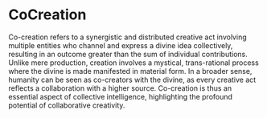 # CoCreation

Co-creation refers to a synergistic and distributed creative act involving multiple entities who channel and express a divine idea collectively, resulting in an outcome greater than the sum of individual contributions. Unlike mere production, creation involves a mystical, trans-rational process where the divine is made manifested in material form. In a broader sense, humanity can be seen as co-creators with the divine, as every creative act reflects a collaboration with a higher source. Co-creation is thus an essential aspect of collective intelligence, highlighting the profound potential of collaborative creativity.